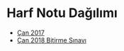 # Harf Notu Dağılımı

<!--Index-->

- [Çan 2017](./Harf%20Notu%20Da%C4%9F%C4%B1l%C4%B1m%C4%B1/%C3%87an%202017.png)
- [Çan 2018 Bitirme Sınavı](./Harf%20Notu%20Da%C4%9F%C4%B1l%C4%B1m%C4%B1/%C3%87an%202018%20Bitirme%20S%C4%B1nav%C4%B1.png)

<!--Index-->
